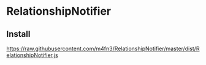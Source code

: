 # RelationshipNotifier

## Install
https://raw.githubusercontent.com/m4fn3/RelationshipNotifier/master/dist/RelationshipNotifier.js